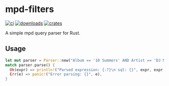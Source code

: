 # mpd-filters

[![ci](https://github.com/tsirysndr/mpd-filters/actions/workflows/ci.yml/badge.svg)](https://github.com/tsirysndr/mpd-filters/actions/workflows/ci.yml)
[![downloads](https://img.shields.io/crates/dr/mpd-filters)](https://crates.io/crates/mpd-filters)
[![crates](https://img.shields.io/crates/v/mpd-filters.svg)](https://crates.io/crates/mpd-filters)

A simple mpd query parser for Rust.

## Usage

```rust
let mut parser = Parser::new("Album == '10 Summers' AND Artist == 'DJ Mustard'");
match parser.parse() {
  Ok(expr) => println!("Parsed expression: {:?}\n sql: {}", expr, expr.to_sql()),
  Err(e) => panic!("Error parsing: {}", e),
}
```

